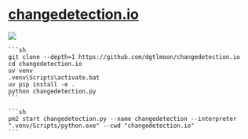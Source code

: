 # [changedetection.io](https://github.com/dgtlmoon/changedetection.io)

![](https://img.shields.io/github/license/dgtlmoon/changedetection.io)

````{tab} From source
```sh
git clone --depth=1 https://github.com/dgtlmoon/changedetection.io
cd changedetection.io
uv venv
.venv\Scripts\activate.bat
uv pip install -e .
python changedetection.py
```
````

````{tab} PM2
```sh
pm2 start changedetection.py --name changedetection --interpreter ".venv/Scripts/python.exe" --cwd "changedetection.io"
```
````